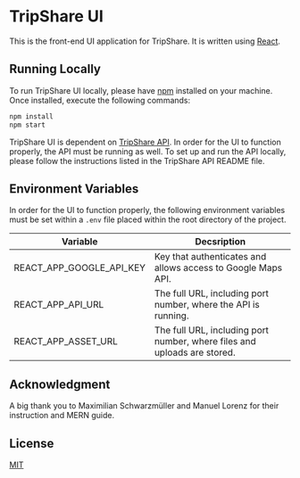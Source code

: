 # TripShare UI
This is the front-end UI application for TripShare. It is written using [React](https://reactjs.org/).

## Running Locally
To run TripShare UI locally, please have [npm](https://docs.npmjs.com/about-npm) installed on your machine. Once installed, execute the following commands:

```bash
npm install
npm start
```

TripShare UI is dependent on [TripShare API](https://github.com/Mark-Donohue/tripshare-api). In order for the UI to function properly, the API must be running as well. To set up and run the API locally, please follow the instructions listed in the TripShare API README file.

## Environment Variables
In order for the UI to function properly, the following environment variables must be set within a `.env` file placed within the root directory of the project.

| Variable                   | Decsription                                                              |
|----------------------------|--------------------------------------------------------------------------|
| REACT_APP_GOOGLE_API_KEY   | Key that authenticates and allows access to Google Maps API.             |
| REACT_APP_API_URL          | The full URL, including port number, where the API is running.           |
| REACT_APP_ASSET_URL        | The full URL, including port number, where files and uploads are stored. |

## Acknowledgment
A big thank you to Maximilian Schwarzmüller and Manuel Lorenz for their instruction and MERN guide.

## License
[MIT](https://choosealicense.com/licenses/mit/)

